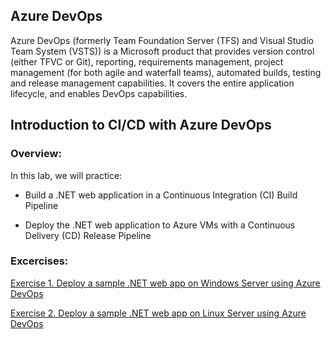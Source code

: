 ## Azure DevOps

Azure DevOps (formerly Team Foundation Server (TFS) and Visual Studio Team System (VSTS)) is a Microsoft product that provides version control (either TFVC or Git), reporting, requirements management, project management (for both agile and waterfall teams), automated builds, testing and release management capabilities. It covers the entire application lifecycle, and enables DevOps capabilities.

## Introduction to CI/CD with Azure DevOps

### Overview:

In this lab, we will practice:

 - Build a .NET web application in a Continuous Integration (CI) Build Pipeline

 - Deploy the .NET web application to Azure VMs with a Continuous Delivery (CD) Release Pipeline
 
### Excercises:

[Exercise 1. Deploy a sample .NET web app on Windows Server using Azure DevOps](https://github.com/vottri/Azure-DevOps/blob/main/Deploy_a_sample_.NET_web_app_on_Windows_Server_using_AzureDevOps.md)

[Exercise 2. Deploy a sample .NET web app on Linux Server using Azure DevOps](https://github.com/vottri/Azure-DevOps/blob/main/Deploy_a_sample_.NET_web_app_on_Linux_Server_using_AzureDevOps.md)
